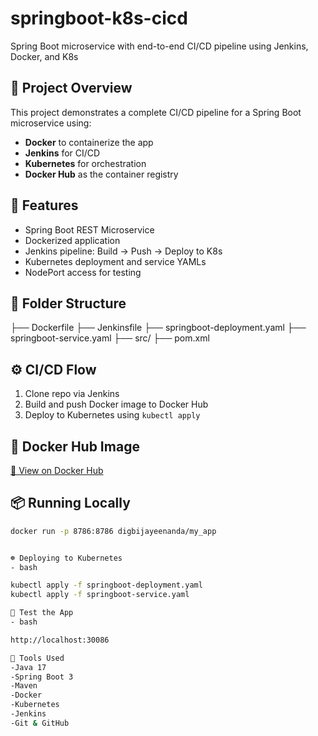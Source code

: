 # springboot-k8s-cicd
Spring Boot microservice with end-to-end CI/CD pipeline using Jenkins, Docker, and K8s

## 📌 Project Overview
This project demonstrates a complete CI/CD pipeline for a Spring Boot microservice using:
- **Docker** to containerize the app
- **Jenkins** for CI/CD
- **Kubernetes** for orchestration
- **Docker Hub** as the container registry

## 🚀 Features
- Spring Boot REST Microservice
- Dockerized application
- Jenkins pipeline: Build → Push → Deploy to K8s
- Kubernetes deployment and service YAMLs
- NodePort access for testing

## 🧱 Folder Structure

├── Dockerfile
├── Jenkinsfile
├── springboot-deployment.yaml
├── springboot-service.yaml
├── src/
├── pom.xml


## ⚙️ CI/CD Flow
1. Clone repo via Jenkins
2. Build and push Docker image to Docker Hub
3. Deploy to Kubernetes using `kubectl apply`

## 🐳 Docker Hub Image
[🔗 View on Docker Hub](https://hub.docker.com/r/digbijayeenanda/my_app)

## 📦 Running Locally
```bash
docker run -p 8786:8786 digbijayeenanda/my_app


☸️ Deploying to Kubernetes
- bash

kubectl apply -f springboot-deployment.yaml
kubectl apply -f springboot-service.yaml

🧪 Test the App
- bash

http://localhost:30086

🧰 Tools Used
-Java 17
-Spring Boot 3
-Maven
-Docker
-Kubernetes
-Jenkins
-Git & GitHub
